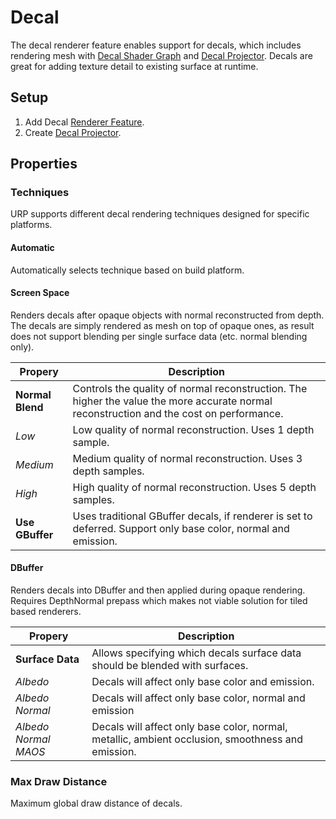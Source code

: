 # Decal

The decal renderer feature enables support for decals, which includes rendering mesh with [Decal Shader Graph](decal-shader.md) and [Decal Projector](decal-projector.md). Decals are great for adding texture detail to existing surface at runtime.

## Setup

1. Add Decal [Renderer Feature](urp-renderer-feature-how-to-add.md).
2. Create [Decal Projector](decal-projector.md).

## Properties

### Techniques

URP supports different decal rendering techniques designed for specific platforms.

#### Automatic

Automatically selects technique based on build platform.

#### Screen Space

Renders decals after opaque objects with normal reconstructed from depth. The decals are simply rendered as mesh on top of opaque ones, as result does not support blending per single surface data (etc. normal blending only).

| __Propery__     | __Description__ |
| --------------- |---------------- |
| __Normal Blend__| Controls the quality of normal reconstruction. The higher the value the more accurate normal reconstruction and the cost on performance.|
| _Low_           | Low quality of normal reconstruction. Uses 1 depth sample.|
| _Medium_        | Medium quality of normal reconstruction. Uses 3 depth samples.|
| _High_          | High quality of normal reconstruction. Uses 5 depth samples.|
| __Use GBuffer__ | Uses traditional GBuffer decals, if renderer is set to deferred. Support only base color, normal and emission.|

#### DBuffer

Renders decals into DBuffer and then applied during opaque rendering. Requires DepthNormal prepass which makes not viable solution for tiled based renderers.

|__Propery__           | __Description__ |
| -------------------- |---------------- |
| __Surface Data__     | Allows specifying which decals surface data should be blended with surfaces. |
| _Albedo_             | Decals will affect only base color and emission.|
| _Albedo Normal_      | Decals will affect only base color, normal and emission|
| _Albedo Normal MAOS_ | Decals will affect only base color, normal, metallic, ambient occlusion, smoothness and emission.|

### Max Draw Distance

Maximum global draw distance of decals.
